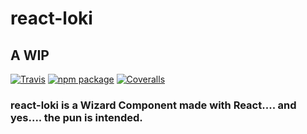 [build-badge]: https://travis-ci.org/JoaoCnh/react-loki.svg?branch=master
[build]: https://travis-ci.org/JoaoCnh/react-loki
[npm-badge]: https://img.shields.io/npm/v/npm-package.png?style=flat-square
[npm]: https://www.npmjs.org/package/npm-package
[coveralls-badge]: https://coveralls.io/repos/github/JoaoCnh/react-loki/badge.svg?branch=master
[coveralls]: https://coveralls.io/github/user/repo

# react-loki

## A WIP

[![Travis][build-badge]][build]
[![npm package][npm-badge]][npm]
[![Coveralls][coveralls-badge]][coveralls]

### react-loki is a Wizard Component made with React.... and yes.... the pun is intended.